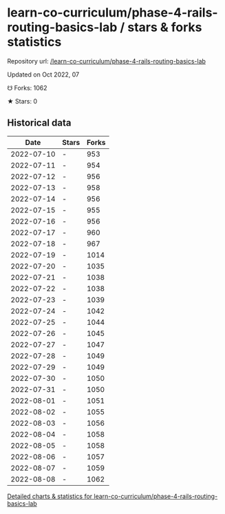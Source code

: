 # learn-co-curriculum/phase-4-rails-routing-basics-lab / stars & forks statistics

Repository url: [/learn-co-curriculum/phase-4-rails-routing-basics-lab](https://github.com/learn-co-curriculum/phase-4-rails-routing-basics-lab)

Updated on Oct 2022, 07

☋ Forks: 1062

★ Stars: 0

## Historical data
| Date | Stars | Forks |
|------|-------|-------|
| 2022-07-10 | - | 953 | 
| 2022-07-11 | - | 954 | 
| 2022-07-12 | - | 956 | 
| 2022-07-13 | - | 958 | 
| 2022-07-14 | - | 956 | 
| 2022-07-15 | - | 955 | 
| 2022-07-16 | - | 956 | 
| 2022-07-17 | - | 960 | 
| 2022-07-18 | - | 967 | 
| 2022-07-19 | - | 1014 | 
| 2022-07-20 | - | 1035 | 
| 2022-07-21 | - | 1038 | 
| 2022-07-22 | - | 1038 | 
| 2022-07-23 | - | 1039 | 
| 2022-07-24 | - | 1042 | 
| 2022-07-25 | - | 1044 | 
| 2022-07-26 | - | 1045 | 
| 2022-07-27 | - | 1047 | 
| 2022-07-28 | - | 1049 | 
| 2022-07-29 | - | 1049 | 
| 2022-07-30 | - | 1050 | 
| 2022-07-31 | - | 1050 | 
| 2022-08-01 | - | 1051 | 
| 2022-08-02 | - | 1055 | 
| 2022-08-03 | - | 1056 | 
| 2022-08-04 | - | 1058 | 
| 2022-08-05 | - | 1058 | 
| 2022-08-06 | - | 1057 | 
| 2022-08-07 | - | 1059 | 
| 2022-08-08 | - | 1062 | 


[Detailed charts & statistics for learn-co-curriculum/phase-4-rails-routing-basics-lab](https://reviewgithub.com/rep/learn-co-curriculum/phase-4-rails-routing-basics-lab)
